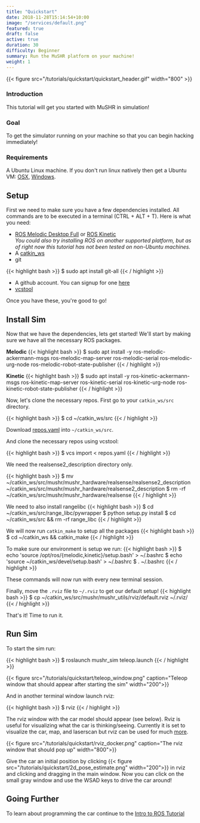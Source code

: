 ```yaml
---
title: "Quickstart"
date: 2018-11-28T15:14:54+10:00
image: "/services/default.png"
featured: true
draft: false
active: true
duration: 30 
difficulty: Beginner 
summary: Run the MuSHR platform on your machine! 
weight: 1
---
```


{{< figure src="/tutorials/quickstart/quickstart_header.gif" width="800" >}}
<br>

### Introduction
This tutorial will get you started with MuSHR in simulation!

### Goal 
To get the simulator running on your machine so that you can begin hacking immediately!

### Requirements
A Ubuntu Linux machine. If you don't run linux natively then get a Ubuntu VM: [OSX](https://www.instructables.com/id/How-to-Create-an-Ubuntu-Virtual-Machine-with-Virtu/), [Windows](https://itsfoss.com/install-linux-in-virtualbox/).

## Setup
First we need to make sure you have a few dependencies installed. All commands are to be executed in a terminal (CTRL + ALT + T). Here is what you need:  

- [ROS Melodic Desktop Full](http://wiki.ros.org/melodic/Installation)  or [ROS Kinetic](http://wiki.ros.org/kinetic/Installation)  
*You could also try installing ROS on another supported platform, but as of right now this tutorial has not been tested on non-Ubuntu machines.*
- A [catkin_ws](http://wiki.ros.org/catkin/Tutorials/create_a_workspace)
- git  

{{< highlight bash >}}
$ sudo apt install git-all
{{< / highlight >}}

- A github account. You can signup for one [here](https://github.com/join?source=header-home)  
- [vcstool](https://github.com/dirk-thomas/vcstool.git)


Once you have these, you're good to go!

## Install Sim
Now that we have the dependencies, lets get started! We'll start by making sure we have all the necessary ROS packages.

**Melodic**
{{< highlight bash >}}
$ sudo apt install -y ros-melodic-ackermann-msgs ros-melodic-map-server ros-melodic-serial ros-melodic-urg-node ros-melodic-robot-state-publisher 
{{< / highlight >}}

**Kinetic**
{{< highlight bash >}}
$ sudo apt install -y ros-kinetic-ackermann-msgs ros-kinetic-map-server ros-kinetic-serial ros-kinetic-urg-node ros-kinetic-robot-state-publisher 
{{< / highlight >}}

Now, let's clone the necessary repos. First go to your `catkin_ws/src` directory.

{{< highlight bash >}}
$ cd ~/catkin_ws/src
{{< / highlight >}}

Download [repos.yaml](/tutorials/quickstart/repos.yaml) into `~/catkin_ws/src`.

And clone the necessary repos using vcstool:

{{< highlight bash >}}
$ vcs import < repos.yaml
{{< / highlight >}}

We need the realsense2_description directory only.

{{< highlight bash >}}
$ mv ~/catkin_ws/src/mushr/mushr_hardware/realsense/realsense2_description ~/catkin_ws/src/mushr/mushr_hardware/realsense2_description
$ rm -rf ~/catkin_ws/src/mushr/mushr_hardware/realsense
{{< / highlight >}}

We need to also install rangelibc
{{< highlight bash >}}
$ cd ~/catkin_ws/src/range_libc/pywrapper
$ python setup.py install
$ cd ~/catkin_ws/src && rm -rf range_libc
{{< / highlight >}}

We will now run `catkin_make` to setup all the packages
{{< highlight bash >}}
$ cd ~/catkin_ws && catkin_make
{{< / highlight >}}

To make sure our environment is setup we run:
{{< highlight bash >}}
$ echo 'source /opt/ros/{melodic,kinetic}/setup.bash' > ~/.bashrc
$ echo 'source ~/catkin_ws/devel/setup.bash' > ~/.bashrc
$ . ~/.bashrc
{{< / highlight >}}

These commands will now run with every new terminal session.

Finally, move the `.rviz` file to `~/.rviz` to get our default setup!
{{< highlight bash >}}
$ cp ~/catkin_ws/src/mushr/mushr_utils/rviz/default.rviz ~/.rviz/
{{< / highlight >}}

That's it! Time to run it.

## Run Sim
To start the sim run:

{{< highlight bash >}}
$ roslaunch mushr_sim teleop.launch
{{< / highlight >}}


{{< figure src="/tutorials/quickstart/teleop_window.png" caption="Teleop window that should appear after starting the sim" width="200">}}

And in another terminal window launch rviz:

{{< highlight bash >}}
$ rviz
{{< / highlight >}}

The rviz window with the car model should appear (see below). Rviz is useful for visualizing what the car is thinking/seeing. Currently it is set to visualize the car, map, and laserscan but rviz can be used for much [more](http://wiki.ros.org/rviz/Tutorials).

{{< figure src="/tutorials/quickstart/rviz_docker.png" caption="The rviz window that should pop up" width="800">}}

Give the car an initial position by clicking {{< figure src="/tutorials/quickstart/2d_pose_estimate.png" width="200">}} in rviz and clicking and dragging in the main window. Now you can click on the small gray window and use the WSAD keys to drive the car around!


## Going Further
To learn about programming the car continue to the [Intro to ROS Tutorial](/tutorials/intro-to-ros)
